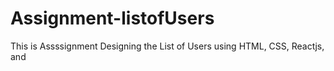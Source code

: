 # Assignment-listofUsers
This is Assssignment Designing the List of Users using HTML, CSS, Reactjs, and 
